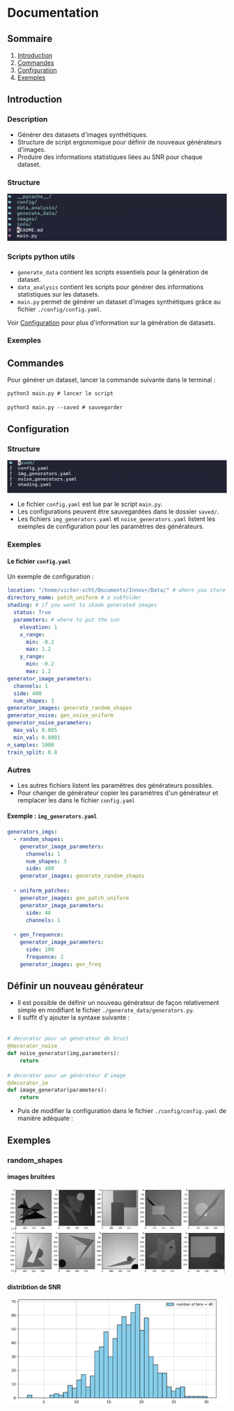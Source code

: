 # Documentation

## Sommaire

1. [Introduction](#introduction)
2. [Commandes](#commands)
3. [Configuration](#config)
4. [Exemples](#examples)

## Introduction

### Description

- Générer des datasets d'images synthétiques.
- Structure de script ergonomique pour définir de nouveaux générateurs d'images.
- Produire des informations statistiques liées au SNR pour chaque dataset.

### Structure

![mainf](./images/folder.png)

### Scripts python utils

- `generate_data` contient les scripts essentiels pour la génération de dataset.
- `data_analysis` contient les scripts pour générer des informations statistiques sur les datasets.
- `main.py` permet de générer un dataset d'images synthétiques grâce au fichier `./config/config.yaml`.

Voir [Configuration](#config) pour plus d'information sur la génération de datasets.

### Exemples

## Commandes

Pour générer un dataset, lancer la commande suivante dans le terminal :

```
python3 main.py # lancer le script

python3 main.py --saved # sauvegarder
```

## Configuration

### Structure

![foderc](./images/config_folder.png)

- Le fichier `config.yaml` est lue par le script `main.py`.
- Les configurations peuvent être sauvegardées dans le dossier `saved/`.
- Les fichiers `img_generators.yaml` et `noise_generators.yaml` listent les exemples de configuration pour les paramètres des générateurs.

### Exemples

#### Le fichier `config.yaml`

Un exemple de configuration :

```yaml
location: "/home/victor-scht/Documents/Innov+/Data/" # where you store your data
directory_name: patch_uniform # a subfolder
shading: # if you want to shade generated images
  status: True
  parameters: # where to put the sun
    elevation: 1
    x_range:
      min: -0.2
      max: 1.2
    y_range:
      min: -0.2
      max: 1.2
generator_image_parameters:
  channels: 1
  side: 400
  num_shapes: 3
generator_images: generate_random_shapes
generator_noise: gen_noise_uniform
generator_noise_parameters:
  max_val: 0.005
  min_val: 0.0001
n_samples: 1000
train_split: 0.8
```

### Autres

- Les autres fichiers listent les paramètres des générateurs possibles.
- Pour changer de générateur copier les paramètres d'un générateur et remplacer les dans le fichier `config.yaml`

#### Exemple : `img_generators.yaml`

```yaml
generators_imgs:
  - random_shapes:
    generator_image_parameters:
      channels: 1
      num_shapes: 3
      side: 400
    generator_images: generate_random_shapes

  - uniform_patches:
    generator_images: gen_patch_uniform
    generator_image_parameters:
      side: 40
      channels: 1

  - gen_frequence:
    generator_image_parameters:
      side: 100
      frequence: 2
    generator_images: gen_freq
```

## Définir un nouveau générateur

- Il est possible de définir un nouveau générateur de façon relativement simple en modifiant le fichier `./generate_data/generators.py`.
- Il suffit d'y ajouter la syntaxe suivante :

```python

# decorator pour un générateur de bruit
@decorator_noise
def noise_generator(img,parameters):
    return

# decorator pour un générateur d'image
@decorator_im
def image_generator(parameters):
    return


```

- Puis de modifier la configuration dans le fichier `./config/config.yaml` de manière adéquate :

## Exemples

### random_shapes

#### images bruitées

![forms](./images/noisy_forms.png)

#### distribtion de SNR

![tag](./images/snr.png)

